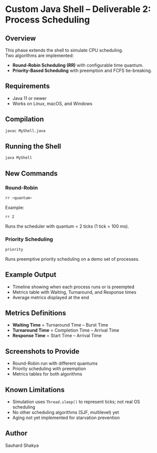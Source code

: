 # Custom Java Shell – Deliverable 2: Process Scheduling

## Overview
This phase extends the shell to simulate CPU scheduling.  
Two algorithms are implemented:
- **Round-Robin Scheduling (RR)** with configurable time quantum.
- **Priority-Based Scheduling** with preemption and FCFS tie-breaking.

## Requirements
- Java 11 or newer
- Works on Linux, macOS, and Windows

## Compilation
```bash
javac MyShell.java
```

## Running the Shell
```bash
java MyShell
```

## New Commands
### Round-Robin
```bash
rr <quantum>
```
Example:
```bash
rr 2
```
Runs the scheduler with quantum = 2 ticks (1 tick = 100 ms).

### Priority Scheduling
```bash
priority
```
Runs preemptive priority scheduling on a demo set of processes.

## Example Output
- Timeline showing when each process runs or is preempted
- Metrics table with Waiting, Turnaround, and Response times
- Average metrics displayed at the end

## Metrics Definitions
- **Waiting Time** = Turnaround Time – Burst Time  
- **Turnaround Time** = Completion Time – Arrival Time  
- **Response Time** = Start Time – Arrival Time  

## Screenshots to Provide
- Round-Robin run with different quantums
- Priority scheduling with preemption
- Metrics tables for both algorithms

## Known Limitations
- Simulation uses `Thread.sleep()` to represent ticks; not real OS scheduling
- No other scheduling algorithms (SJF, multilevel) yet
- Aging not yet implemented for starvation prevention

## Author
Sauhard Shakya
